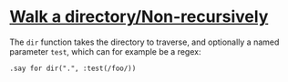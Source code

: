 [1]: http://rosettacode.org/wiki/Walk_a_directory/Non-recursively

# [Walk a directory/Non-recursively][1]

The `dir` function takes the directory to traverse, and optionally a named parameter `test`, which can for example be a regex:

```perl6
.say for dir(".", :test(/foo/))
```